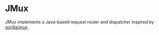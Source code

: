 # JMux

JMux implements a Java-based request router and dispatcher inspired by [gorilla/mux](https://github.com/gorilla/mux).